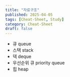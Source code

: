 ```yaml
---
title: "자료구조"
published: 2025-04-05
tags: [Cheat-Sheet, Study]
category: Cheat-Sheet
draft: false
---
```

- 큐 queue
- 스택 stack
- 덱 deque
- 우선순위 큐 priority queue
- 힙 heap